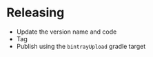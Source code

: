 # Releasing

- Update the version name and code
- Tag
- Publish using the `bintrayUpload` gradle target
